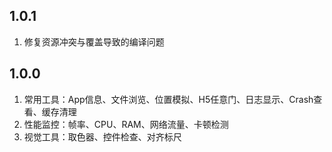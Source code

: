 ## 1.0.1

1. 修复资源冲突与覆盖导致的编译问题

## 1.0.0

1. 常用工具：App信息、文件浏览、位置模拟、H5任意门、日志显示、Crash查看、缓存清理
2. 性能监控：帧率、CPU、RAM、网络流量、卡顿检测
3. 视觉工具：取色器、控件检查、对齐标尺

